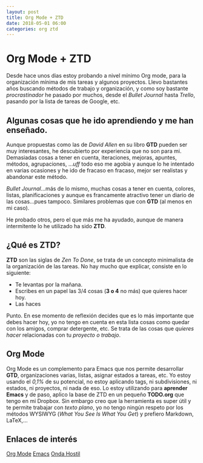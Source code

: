 ```yaml
---
layout: post
title: Org Mode + ZTD
date: 2018-05-01 06:00
categories: org ztd
---
```

# Org Mode + ZTD

Desde hace unos dias estoy probando a nivel mínimo Org mode, para la organización mínima de mis tareas y algunos proyectos. Llevo bastantes años buscando métodos de trabajo y organización, y como soy bastante *procrastinador* he pasado por muchos, desde el *Bullet Journal* hasta *Trello*, pasando por la lista de tareas de Google, etc.

## Algunas cosas que he ido aprendiendo y me han enseñado.

Aunque propuestas como las de *David Allen* en su libro **GTD** pueden ser muy interesantes, he descubierto por experiencia que no son para mi. Demasiadas cosas a tener en cuenta, iteraciones, mejoras, apuntes, métodos, agrupaciones, ...*uff* todo eso me agobia y aunque lo he intentado en varias ocasiones y he ido de fracaso en fracaso, mejor ser realistas y abandonar este método.

*Bullet Journal*...más de lo mismo, muchas cosas a tener en cuenta, colores, listas, planificaciones y aunque es francamente atractivo tener un diario de las cosas...pues tampoco. Similares problemas que con **GTD** (al menos en mi caso). 

He probado otros, pero el que más me ha ayudado, aunque de manera intermitente lo he utilizado ha sido **ZTD**. 

## ¿Qué es **ZTD**? 

**ZTD** son las siglas de *Zen To Done*, se trata de un concepto minimalista de la organización de las tareas. No hay mucho que explicar, consiste en lo siguiente:

* Te levantas por la mañana.
* Escribes en un papel las 3/4 cosas (**3 o 4** no más) que quieres hacer hoy.
* Las haces

Punto. En ese momento de reflexión decides que es lo más importante que debes hacer hoy, yo no tengo en cuenta en esta lista cosas como quedar con los amigos, comprar detergente, etc. Se trata de las cosas que *quieres hacer* relacionadas con tu *proyecto o trabajo*. 

## Org Mode

Org Mode es un complemento para Emacs que nos permite desarrollar **GTD**, organizaciones varias, listas, asignar estados a tareas, etc. Yo estoy usando el *0,1%* de su potencial, no estoy aplicando tags, ni subdivisiones, ni estados, ni proyectos, ni nada de eso. Lo estoy utilizando para **aprender Emacs** y de paso, aplico la base de ZTD en un pequeño **TODO.org** que tengo en mi Dropbox. Sin embargo creo que la herramienta es super útil y te permite trabajar con *texto plano*, yo no tengo ningún respeto por los métodos WYSIWYG (*What You See Is What You Get*) y prefiero Markdown, LaTeX,...

## Enlaces de interés


[Org Mode](https://orgmode.org/)
[Emacs](https://www.gnu.org/software/emacs/)
[Onda Hostil](https://ondahostil.wordpress.com/)
